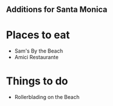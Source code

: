 ## Additions for Santa Monica

# Places to eat
- Sam's By the Beach
- Amici Restaurante

# Things to do
- Rollerblading on the Beach
